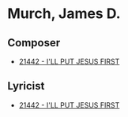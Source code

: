 # Murch, James D.

## Composer

- [21442 - I'LL PUT JESUS FIRST](/hymns/21442.md)

## Lyricist

- [21442 - I'LL PUT JESUS FIRST](/hymns/21442.md)

